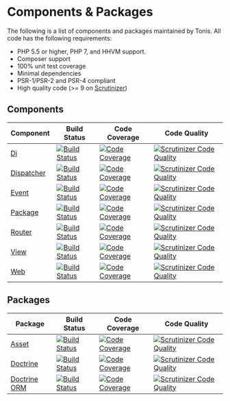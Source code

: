 Components & Packages
=====================

The following is a list of components and packages maintained by Tonis. All code has the following requirements:

 * PHP 5.5 or higher, PHP 7, and HHVM support.
 * Composer support
 * 100% unit test coverage
 * Minimal dependencies
 * PSR-1/PSR-2 and PSR-4 compliant
 * High quality code (>= 9 on [Scrutinizer](https://scrutinizer-ci.com/))
 
Components
----------

| Component                                            | Build Status                                                                                                                           | Code Coverage                                                                                                                               | Code Quality                                                                                                                                                |
| -----------------------------------------------------| ---------------------------------------------------------------------------------------------------------------------------------------| --------------------------------------------------------------------------------------------------------------------------------------------| ------------------------------------------------------------------------------------------------------------------------------------------------------------|
| [Di](https://github.com/tonis-io/di)                 | [![Build Status](https://scrutinizer-ci.com/g/tonis-io/di/badges/build.png)](https://scrutinizer-ci.com/g/tonis-io/di)                 | [![Code Coverage](https://scrutinizer-ci.com/g/tonis-io/di/badges/coverage.png)](https://scrutinizer-ci.com/g/tonis-io/di/)                 | [![Scrutinizer Code Quality](https://scrutinizer-ci.com/g/tonis-io/di/badges/quality-score.png)](https://scrutinizer-ci.com/g/tonis-io/di/)                 |
| [Dispatcher](https://github.com/tonis-io/dispatcher) | [![Build Status](https://scrutinizer-ci.com/g/tonis-io/dispatcher/badges/build.png)](https://scrutinizer-ci.com/g/tonis-io/dispatcher) | [![Code Coverage](https://scrutinizer-ci.com/g/tonis-io/dispatcher/badges/coverage.png)](https://scrutinizer-ci.com/g/tonis-io/dispatcher/) | [![Scrutinizer Code Quality](https://scrutinizer-ci.com/g/tonis-io/dispatcher/badges/quality-score.png)](https://scrutinizer-ci.com/g/tonis-io/dispatcher/) |
| [Event](https://github.com/tonis-io/event)           | [![Build Status](https://scrutinizer-ci.com/g/tonis-io/event/badges/build.png)](https://scrutinizer-ci.com/g/tonis-io/event)           | [![Code Coverage](https://scrutinizer-ci.com/g/tonis-io/event/badges/coverage.png)](https://scrutinizer-ci.com/g/tonis-io/event/)           | [![Scrutinizer Code Quality](https://scrutinizer-ci.com/g/tonis-io/event/badges/quality-score.png)](https://scrutinizer-ci.com/g/tonis-io/event/)           |
| [Package](https://github.com/tonis-io/package)       | [![Build Status](https://scrutinizer-ci.com/g/tonis-io/package/badges/build.png)](https://scrutinizer-ci.com/g/tonis-io/package)       | [![Code Coverage](https://scrutinizer-ci.com/g/tonis-io/package/badges/coverage.png)](https://scrutinizer-ci.com/g/tonis-io/package/)       | [![Scrutinizer Code Quality](https://scrutinizer-ci.com/g/tonis-io/package/badges/quality-score.png)](https://scrutinizer-ci.com/g/tonis-io/package/)       |
| [Router](https://github.com/tonis-io/router)         | [![Build Status](https://scrutinizer-ci.com/g/tonis-io/router/badges/build.png)](https://scrutinizer-ci.com/g/tonis-io/router)         | [![Code Coverage](https://scrutinizer-ci.com/g/tonis-io/router/badges/coverage.png)](https://scrutinizer-ci.com/g/tonis-io/router/)         | [![Scrutinizer Code Quality](https://scrutinizer-ci.com/g/tonis-io/router/badges/quality-score.png)](https://scrutinizer-ci.com/g/tonis-io/router/)         |
| [View](https://github.com/tonis-io/view)             | [![Build Status](https://scrutinizer-ci.com/g/tonis-io/view/badges/build.png)](https://scrutinizer-ci.com/g/tonis-io/view)             | [![Code Coverage](https://scrutinizer-ci.com/g/tonis-io/view/badges/coverage.png)](https://scrutinizer-ci.com/g/tonis-io/view/)             | [![Scrutinizer Code Quality](https://scrutinizer-ci.com/g/tonis-io/view/badges/quality-score.png)](https://scrutinizer-ci.com/g/tonis-io/view/)             |
| [Web](https://github.com/tonis-io/web)               | [![Build Status](https://scrutinizer-ci.com/g/tonis-io/web/badges/build.png)](https://scrutinizer-ci.com/g/tonis-io/web)           | [![Code Coverage](https://scrutinizer-ci.com/g/tonis-io/web/badges/coverage.png)](https://scrutinizer-ci.com/g/tonis-io/web/)                   | [![Scrutinizer Code Quality](https://scrutinizer-ci.com/g/tonis-io/web/badges/quality-score.png)](https://scrutinizer-ci.com/g/tonis-io/web/)               |

Packages
--------

| Package                                                          | Build Status                                                                                                                                               | Code Coverage                                                                                                                                                   | Code Quality                                                                                                                                                                    |
| -----------------------------------------------------------------| -----------------------------------------------------------------------------------------------------------------------------------------------------------| ----------------------------------------------------------------------------------------------------------------------------------------------------------------| --------------------------------------------------------------------------------------------------------------------------------------------------------------------------------|
| [Asset](https://github.com/tonis-io/asset-package)               | [![Build Status](https://scrutinizer-ci.com/g/tonis-io/asset-package/badges/build.png)](https://scrutinizer-ci.com/g/tonis-io/asset-package)               | [![Code Coverage](https://scrutinizer-ci.com/g/tonis-io/asset-package/badges/coverage.png)](https://scrutinizer-ci.com/g/tonis-io/asset-package/)               | [![Scrutinizer Code Quality](https://scrutinizer-ci.com/g/tonis-io/asset-package/badges/quality-score.png)](https://scrutinizer-ci.com/g/tonis-io/asset-package/)               |
| [Doctrine](https://github.com/tonis-io/doctrine-package)         | [![Build Status](https://scrutinizer-ci.com/g/tonis-io/doctrine-package/badges/build.png)](https://scrutinizer-ci.com/g/tonis-io/doctrine-package)         | [![Code Coverage](https://scrutinizer-ci.com/g/tonis-io/doctrine-package/badges/coverage.png)](https://scrutinizer-ci.com/g/tonis-io/doctrine-package/)         | [![Scrutinizer Code Quality](https://scrutinizer-ci.com/g/tonis-io/doctrine-package/badges/quality-score.png)](https://scrutinizer-ci.com/g/tonis-io/doctrine-package/)         |
| [Doctrine ORM](https://github.com/tonis-io/doctrine-orm-package) | [![Build Status](https://scrutinizer-ci.com/g/tonis-io/doctrine-orm-package/badges/build.png)](https://scrutinizer-ci.com/g/tonis-io/doctrine-orm-package) | [![Code Coverage](https://scrutinizer-ci.com/g/tonis-io/doctrine-orm-package/badges/coverage.png)](https://scrutinizer-ci.com/g/tonis-io/doctrnie-orm-package/) | [![Scrutinizer Code Quality](https://scrutinizer-ci.com/g/tonis-io/doctrine-orm-package/badges/quality-score.png)](https://scrutinizer-ci.com/g/tonis-io/doctrine-orm-package/) |
